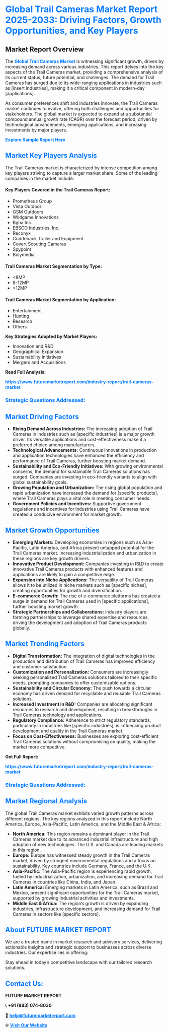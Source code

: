 <h1 style="color: #007BFF;">Global Trail Cameras Market Report 2025-2033: Driving Factors, Growth Opportunities, and Key Players</h1>

<section id="overview">
<h2>Market Report Overview</h2>
<p>The <a href="https://www.futuremarketreport.com/industry-report/trail-cameras-market" style="color: #007BFF; text-decoration: none;"><strong>Global Trail Cameras Market</strong></a> is witnessing significant growth, driven by increasing demand across various industries. This report delves into the key aspects of the Trail Cameras market, providing a comprehensive analysis of its current status, future potential, and challenges. The demand for Trail Cameras has surged due to its wide-ranging applications in industries such as [insert industries], making it a critical component in modern-day [applications].</p>
<p>As consumer preferences shift and industries innovate, the Trail Cameras market continues to evolve, offering both challenges and opportunities for stakeholders. The global market is expected to expand at a substantial compound annual growth rate (CAGR) over the forecast period, driven by technological advancements, emerging applications, and increasing investments by major players.</p>
</section>

<section id="overview">
<p><a href="https://www.futuremarketreport.com/request-sample/reportId=86068" style="color: #007BFF; text-decoration: none;"><strong>Explore Sample Report Here</strong></a></p>
</section>

<section id="key-players">
<h2 style="color: #007BFF;">Market Key Players Analysis</h2>
<p>The Trail Cameras market is characterized by intense competition among key players striving to capture a larger market share. Some of the leading companies in the market include:</p>
<h4>Key Players Covered in the Trail Cameras Report:</h4>
<ul><li>Prometheus Group</li><li>Vista Outdoor</li><li>GSM Outdoors</li><li>Wildgame Innovations</li><li>Bgha Inc.</li><li>EBSCO Industries, Inc.</li><li>Reconyx</li><li>Cuddeback Trailer and Equipment</li><li>Covert Scouting Cameras</li><li>Spypoint</li><li>Bolymedia</li></ul>
<h4>Trail Cameras Market Segmentation by Type:</h4>
<ul><li>&lt;8MP</li><li>8-12MP</li><li>&gt;12MP</li></ul>

<h4>Trail Cameras Market Segmentation by Application:</h4>
<ul><li>Entertainment</li><li>Hunting</li><li>Research</li><li>Others</li></ul>
<p><strong>Key Strategies Adopted by Market Players:</strong></p>
<ul>
<li>Innovation and R&D</li>
<li>Geographical Expansion</li>
<li>Sustainability Initiatives</li>
<li>Mergers and Acquisitions</li>
</ul>
</section>

<section>
<p><strong>Read Full Analysis: </strong></p><a href="https://www.futuremarketreport.com/industry-report/trail-cameras-market" style="color: #007BFF; text-decoration: none;"><strong>https://www.futuremarketreport.com/industry-report/trail-cameras-market</strong></a>
<h3 style="color: #007BFF;">Strategic Questions Addressed:</h3>
</section>

<section id="driving-factors">
<h2 style="color: #007BFF;">Market Driving Factors</h2>
<ul>
<li><strong>Rising Demand Across Industries:</strong> The increasing adoption of Trail Cameras in industries such as [specific industries] is a major growth driver. Its versatile applications and cost-effectiveness make it a preferred choice among manufacturers.</li>
<li><strong>Technological Advancements:</strong> Continuous innovations in production and application technologies have enhanced the efficiency and performance of Trail Cameras, further boosting market demand.</li>
<li><strong>Sustainability and Eco-Friendly Initiatives:</strong> With growing environmental concerns, the demand for sustainable Trail Cameras solutions has surged. Companies are investing in eco-friendly variants to align with global sustainability goals.</li>
<li><strong>Growing Population and Urbanization:</strong> The rising global population and rapid urbanization have increased the demand for [specific products], where Trail Cameras plays a vital role in meeting consumer needs.</li>
<li><strong>Government Policies and Incentives:</strong> Supportive government regulations and incentives for industries using Trail Cameras have created a conducive environment for market growth.</li>
</ul>
</section>

<section id="growth-opportunities">
<h2 style="color: #007BFF;">Market Growth Opportunities</h2>
<ul>
<li><strong>Emerging Markets:</strong> Developing economies in regions such as Asia-Pacific, Latin America, and Africa present untapped potential for the Trail Cameras market. Increasing industrialization and urbanization in these regions are key growth drivers.</li>
<li><strong>Innovative Product Development:</strong> Companies investing in R&D to create innovative Trail Cameras products with enhanced features and applications are likely to gain a competitive edge.</li>
<li><strong>Expansion into Niche Applications:</strong> The versatility of Trail Cameras allows it to be utilized in niche markets such as [specific niches], creating opportunities for growth and diversification.</li>
<li><strong>E-commerce Growth:</strong> The rise of e-commerce platforms has created a surge in demand for Trail Cameras used in [specific applications], further boosting market growth.</li>
<li><strong>Strategic Partnerships and Collaborations:</strong> Industry players are forming partnerships to leverage shared expertise and resources, driving the development and adoption of Trail Cameras products globally.</li>
</ul>
</section>

<section id="trending-factors">
<h2 style="color: #007BFF;">Market Trending Factors</h2>
<ul>
<li><strong>Digital Transformation:</strong> The integration of digital technologies in the production and distribution of Trail Cameras has improved efficiency and customer satisfaction.</li>
<li><strong>Customization and Personalization:</strong> Consumers are increasingly seeking personalized Trail Cameras solutions tailored to their specific needs, prompting companies to offer customizable options.</li>
<li><strong>Sustainability and Circular Economy:</strong> The push towards a circular economy has driven demand for recyclable and reusable Trail Cameras solutions.</li>
<li><strong>Increased Investment in R&D:</strong> Companies are allocating significant resources to research and development, resulting in breakthroughs in Trail Cameras technology and applications.</li>
<li><strong>Regulatory Compliance:</strong> Adherence to strict regulatory standards, particularly in industries like [specific industries], is influencing product development and quality in the Trail Cameras market.</li>
<li><strong>Focus on Cost-Effectiveness:</strong> Businesses are exploring cost-efficient Trail Cameras solutions without compromising on quality, making the market more competitive.</li>
</ul>
</section>

<section>
<p><strong>Get Full Report: </strong></p><a href="https://www.futuremarketreport.com/industry-report/trail-cameras-market" style="color: #007BFF; text-decoration: none;"><strong>https://www.futuremarketreport.com/industry-report/trail-cameras-market</strong></a>
<h3 style="color: #007BFF;">Strategic Questions Addressed:</h3>
</section>


<section id="regional-analysis">
<h2 style="color: #007BFF;">Market Regional Analysis</h2>
<p>The global Trail Cameras market exhibits varied growth patterns across different regions. The key regions analyzed in this report include North America, Europe, Asia-Pacific, Latin America, and the Middle East & Africa:</p>
<ul>
<li><strong>North America:</strong> This region remains a dominant player in the Trail Cameras market due to its advanced industrial infrastructure and high adoption of new technologies. The U.S. and Canada are leading markets in this region.</li>
<li><strong>Europe:</strong> Europe has witnessed steady growth in the Trail Cameras market, driven by stringent environmental regulations and a focus on sustainability. Key countries include Germany, France, and the U.K.</li>
<li><strong>Asia-Pacific:</strong> The Asia-Pacific region is experiencing rapid growth, fueled by industrialization, urbanization, and increasing demand for Trail Cameras in countries like China, India, and Japan.</li>
<li><strong>Latin America:</strong> Emerging markets in Latin America, such as Brazil and Mexico, present significant opportunities for the Trail Cameras market, supported by growing industrial activities and investments.</li>
<li><strong>Middle East & Africa:</strong> The region’s growth is driven by expanding industries, infrastructure development, and increasing demand for Trail Cameras in sectors like [specific sectors].</li>
</ul>
</section>

<footer>
<h2 style="color: #007BFF;">About FUTURE MARKET REPORT</h2>
<p>We are a trusted name in market research and advisory services, delivering actionable insights and strategic support to businesses across diverse industries. Our expertise lies in offering:</p>

<p>Stay ahead in today’s competitive landscape with our tailored research solutions.</p>

<h2 style="color: #007BFF;">Contact Us:</h2>
<p><strong>FUTURE MARKET REPORT</strong></p>
<p>📞 <strong>+91 (883) 074-8030</strong></p>
<p>📧 <strong><a href="mailto:help@futuremarketreport.com" style="color: #007BFF;">help@futuremarketreport.com</a></strong></p>
<p>🌐 <strong><a href="https://www.futuremarketreport.com/" style="color: #007BFF;">Visit Our Website</a></strong></p>
</footer>